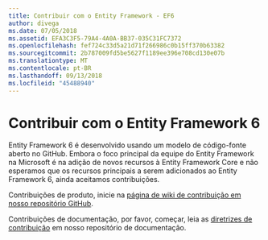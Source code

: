 ```yaml
---
title: Contribuir com o Entity Framework - EF6
author: divega
ms.date: 07/05/2018
ms.assetid: EFA3C3F5-79A4-4A0A-BB37-035C31FC7372
ms.openlocfilehash: fef724c33d5a21d71f266986c0b15ff370b63382
ms.sourcegitcommit: 2b787009fd5be5627f1189ee396e708cd130e07b
ms.translationtype: MT
ms.contentlocale: pt-BR
ms.lasthandoff: 09/13/2018
ms.locfileid: "45488940"
---
```

# <a name="contribute-to-entity-framework-6"></a>Contribuir com o Entity Framework 6
Entity Framework 6 é desenvolvido usando um modelo de código-fonte aberto no GitHub. Embora o foco principal da equipe do Entity Framework na Microsoft é na adição de novos recursos à Entity Framework Core e não esperamos que os recursos principais a serem adicionados ao Entity Framework 6, ainda aceitamos contribuições.

Contribuições de produto, inicie na [página de wiki de contribuição em nosso repositório GitHub](https://github.com/aspnet/EntityFramework6/wiki/Contributing).

Contribuições de documentação, por favor, começar, leia as [diretrizes de contribuição](https://github.com/aspnet/EntityFramework.Docs/blob/master/CONTRIBUTING.md) em nosso repositório de documentação.
